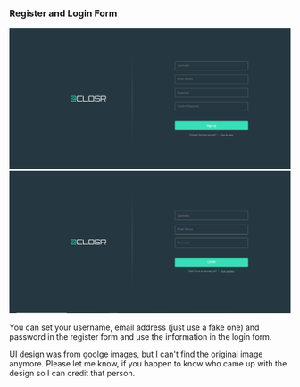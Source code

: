 ### Register and Login Form

![Alt register-form](./img/register-form.PNG?raw=true "register-form")
![Alt login-form](./img/login-form.PNG?raw=true "login-form")

You can set your username, email address (just use a fake one) and password
in the register form and use the information in the login form.

UI design was from goolge images, but I can't find the original image anymore.
Please let me know, if you happen to know who came up with the design so I can credit that person.
